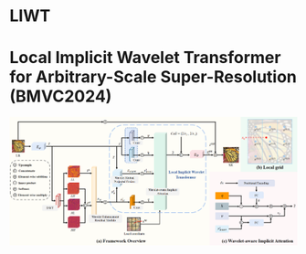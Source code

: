 # LIWT

# Local Implicit Wavelet Transformer for Arbitrary-Scale Super-Resolution (BMVC2024)

![network](LIWT.png)
